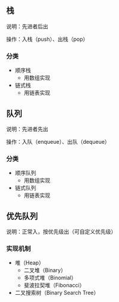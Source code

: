 ## 栈

说明：先进者后出

操作：入栈（push）、出栈（pop）

### 分类

- 顺序栈
  - 用数组实现
- 链式栈
  - 用链表实现

## 队列

说明：先进者先出

操作：入队（enqueue）、出队（dequeue）

### 分类

- 顺序队列
  - 用数组实现
- 链式队列
  - 用链表实现

## 优先队列

说明：正常入，按优先级出（可自定义优先级）

### 实现机制

- 堆（Heap）
  - 二叉堆（Binary）
  - 多项式堆（Binomial）
  - 斐波拉契堆（Fibonacci）
- 二叉搜索树（Binary Search Tree）
